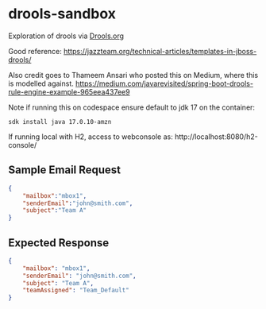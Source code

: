 # drools-sandbox
Exploration of drools via [Drools.org](https://docs.drools.org/8.44.0.Final/drools-docs/drools/getting-started/index.html)

Good reference:
https://jazzteam.org/technical-articles/templates-in-jboss-drools/

Also credit goes to Thameem Ansari who posted this on Medium, where this is modelled against.
https://medium.com/javarevisited/spring-boot-drools-rule-engine-example-965eea437ee9


Note if running this on codespace ensure default to jdk 17 on the container:

```
sdk install java 17.0.10-amzn 
```

If running local with H2, access to webconsole as:
http://localhost:8080/h2-console/ 

## Sample Email Request
```json
{
    "mailbox":"mbox1",
    "senderEmail":"john@smith.com",
    "subject":"Team A"
}
```
## Expected Response
```json
{
    "mailbox": "mbox1",
    "senderEmail": "john@smith.com",
    "subject": "Team A",
    "teamAssigned": "Team_Default"
}
```